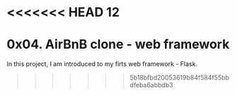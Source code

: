 <<<<<<< HEAD
12
=======
# 0x04. AirBnB clone - web framework

In this project, I am introduced to my firts web framework - Flask.
>>>>>>> 5b18bfbd20053619b84f584f55bbdfeba6abbdb3
